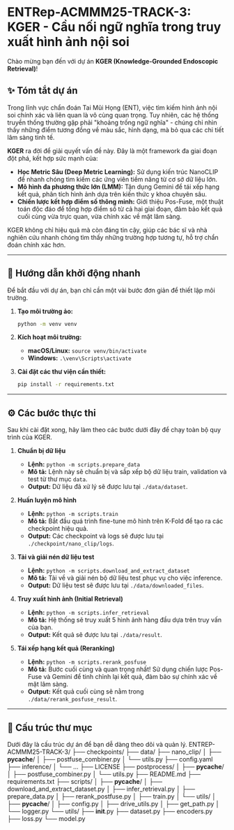 # ENTRep-ACMMM25-TRACK-3: KGER - Cầu nối ngữ nghĩa trong truy xuất hình ảnh nội soi

Chào mừng bạn đến với dự án **KGER (Knowledge-Grounded Endoscopic Retrieval)**!

## ✨ Tóm tắt dự án

Trong lĩnh vực chẩn đoán Tai Mũi Họng (ENT), việc tìm kiếm hình ảnh nội soi chính xác và liên quan là vô cùng quan trọng. Tuy nhiên, các hệ thống truyền thống thường gặp phải "khoảng trống ngữ nghĩa" - chúng chỉ nhìn thấy những điểm tương đồng về màu sắc, hình dạng, mà bỏ qua các chi tiết lâm sàng tinh tế.

**KGER** ra đời để giải quyết vấn đề này. Đây là một framework đa giai đoạn đột phá, kết hợp sức mạnh của:
* **Học Metric Sâu (Deep Metric Learning):** Sử dụng kiến trúc NanoCLIP để nhanh chóng tìm kiếm các ứng viên tiềm năng từ cơ sở dữ liệu lớn.
* **Mô hình đa phương thức lớn (LMM):** Tận dụng Gemini để tái xếp hạng kết quả, phân tích hình ảnh dựa trên kiến thức y khoa chuyên sâu.
* **Chiến lược kết hợp điểm số thông minh:** Giới thiệu Pos-Fuse, một thuật toán độc đáo để tổng hợp điểm số từ cả hai giai đoạn, đảm bảo kết quả cuối cùng vừa trực quan, vừa chính xác về mặt lâm sàng.

KGER không chỉ hiệu quả mà còn đáng tin cậy, giúp các bác sĩ và nhà nghiên cứu nhanh chóng tìm thấy những trường hợp tương tự, hỗ trợ chẩn đoán chính xác hơn.

---

## 🚀 Hướng dẫn khởi động nhanh

Để bắt đầu với dự án, bạn chỉ cần một vài bước đơn giản để thiết lập môi trường.

1.  **Tạo môi trường ảo:**
    ```bash
    python -m venv venv
    ```

2.  **Kích hoạt môi trường:**
    * **macOS/Linux:** `source venv/bin/activate`
    * **Windows:** `.\venv\Scripts\activate`

3.  **Cài đặt các thư viện cần thiết:**
    ```bash
    pip install -r requirements.txt
    ```

---

## ⚙️ Các bước thực thi

Sau khi cài đặt xong, hãy làm theo các bước dưới đây để chạy toàn bộ quy trình của KGER.

1.  **Chuẩn bị dữ liệu**
    * **Lệnh:** `python -m scripts.prepare_data`
    * **Mô tả:** Lệnh này sẽ chuẩn bị và sắp xếp bộ dữ liệu train, validation và test từ thư mục `data`.
    * **Output:** Dữ liệu đã xử lý sẽ được lưu tại `./data/dataset`.

2.  **Huấn luyện mô hình**
    * **Lệnh:** `python -m scripts.train`
    * **Mô tả:** Bắt đầu quá trình fine-tune mô hình trên K-Fold để tạo ra các checkpoint hiệu quả.
    * **Output:** Các checkpoint và logs sẽ được lưu tại `./checkpoint/nano_clip/logs`.

3.  **Tải và giải nén dữ liệu test**
    * **Lệnh:** `python -m scripts.download_and_extract_dataset`
    * **Mô tả:** Tải về và giải nén bộ dữ liệu test phục vụ cho việc inference.
    * **Output:** Dữ liệu test sẽ được lưu tại `./data/downloaded_files`.

4.  **Truy xuất hình ảnh (Initial Retrieval)**
    * **Lệnh:** `python -m scripts.infer_retrieval`
    * **Mô tả:** Hệ thống sẽ truy xuất 5 hình ảnh hàng đầu dựa trên truy vấn của bạn.
    * **Output:** Kết quả sẽ được lưu tại `./data/result`.

5.  **Tái xếp hạng kết quả (Reranking)**
    * **Lệnh:** `python -m scripts.rerank_posfuse`
    * **Mô tả:** Bước cuối cùng và quan trọng nhất! Sử dụng chiến lược Pos-Fuse và Gemini để tinh chỉnh lại kết quả, đảm bảo sự chính xác về mặt lâm sàng.
    * **Output:** Kết quả cuối cùng sẽ nằm trong `./data/rerank_posfuse_result`.

---

## 📂 Cấu trúc thư mục

Dưới đây là cấu trúc dự án để bạn dễ dàng theo dõi và quản lý.
ENTREP-ACMMM25-TRACK-3/
├── checkpoints/
├── data/
├── nano_clip/
│   ├── __pycache__/
│   ├── postfuse_combiner.py
│   └── utils.py
├── config.yaml
├── inference/
│   └── ...
├── LICENSE
├── postprocess/
│   ├── __pycache__/
│   ├── postfuse_combiner.py
│   └── utils.py
├── README.md
├── requirements.txt
├── scripts/
│   ├── __pycache__/
│   ├── download_and_extract_dataset.py
│   ├── infer_retrieval.py
│   ├── prepare_data.py
│   ├── rerank_postfuse.py
│   ├── train.py
│   └── utils/
│       ├── __pycache__/
│       ├── config.py
│       ├── drive_utils.py
│       ├── get_path.py
│       └── logger.py
└── utils/
    ├── __init__.py
    ├── dataset.py
    ├── encoders.py
    ├── loss.py
    └── model.py
